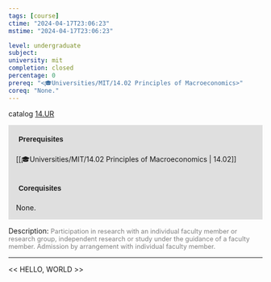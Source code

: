 ```yaml
---
tags: [course]
ctime: "2024-04-17T23:06:23"
mstime: "2024-04-17T23:06:23"

level: undergraduate
subject: 
university: mit
completion: closed
percentage: 0
prereq: "<🎓Universities/MIT/14.02 Principles of Macroeconomics>"
coreq: "None."
---
```


catalog [14.UR](http://student.mit.edu/catalog/m14b.html#14.UR)

<span style="display: block; padding: 15px; background-color: rgb(100, 100, 100, 0.2);"><font id="m_prereq989_0" style="display: block; font-family: Arial, sans-serif; font-weight: bold; padding: 5px">Prerequisites</font><br><span id="prereq989_0">[[🎓Universities/MIT/14.02 Principles of Macroeconomics | 14.02]]</span></span>
<span style="display: block; padding: 15px; background-color: rgb(100, 100, 100, 0.2);"><font id="m_coreq989_0" style="display: block; font-family: Arial, sans-serif; font-weight: bold; padding: 5px">Corequisites</font><br><span id="coreq989_0">None.</span></span>

<font style="">Description:</font>
<font style="color: grey; font-size: 0.8rem;">Participation in research with an individual faculty member or research group, independent research or study under the guidance of a faculty member. Admission by arrangement with individual faculty member.</font>



---

<< HELLO, WORLD >>

